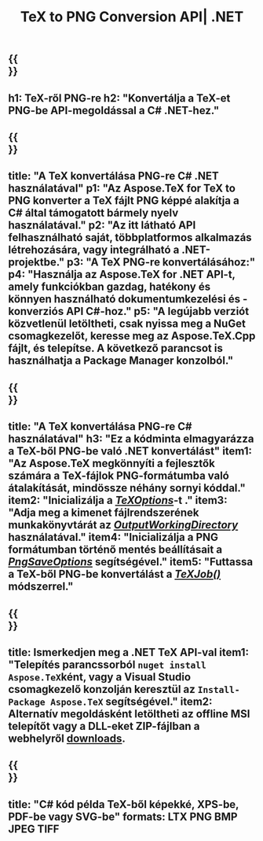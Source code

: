 ﻿---
translation: true
template: /_templates/_conversion-child-net.md
title: TeX to PNG Conversion API| .NET
description: TeX-PNG konvertálási funkció. Integrálja ezt a helyszíni .NET-könyvtárat a projektjébe, vagy használjon többplatformos alkalmazásokat a TeX PNG-re konvertálásához.
keywords: tex a png api hálózatba, tex2png integrálja a c#
url: /net/conversion/tex-to-png/
family: tex
platformtag: net
feature: conversion
informat: TEX
outformat: PNG
otherformats: BMP JPEG TIFF PDF SVG XPS
---


{{<section banner>}}
---
h1: TeX-ről PNG-re
h2: "Konvertálja a TeX-et PNG-be API-megoldással a C# .NET-hez."
---

{{<section overview>}}
---
title: "A TeX konvertálása PNG-re C# .NET használatával"
p1: "Az Aspose.TeX for TeX to PNG konverter a TeX fájlt PNG képpé alakítja a C# által támogatott bármely nyelv használatával."
p2: "Az itt látható API felhasználható saját, többplatformos alkalmazás létrehozására, vagy integrálható a .NET-projektbe."
p3: "A TeX PNG-re konvertálásához:"
p4: "Használja az Aspose.TeX for .NET API-t, amely funkciókban gazdag, hatékony és könnyen használható dokumentumkezelési és -konverziós API C#-hoz."
p5: "A legújabb verziót közvetlenül letöltheti, csak nyissa meg a NuGet csomagkezelőt, keresse meg az Aspose.TeX.Cpp fájlt, és telepítse. A következő parancsot is használhatja a Package Manager konzolból."
---

{{<section feature1>}}
---
title: "A TeX konvertálása PNG-re C# használatával"
h3: "Ez a kódminta elmagyarázza a TeX-ből PNG-be való .NET konvertálást"
item1: "Az Aspose.TeX megkönnyíti a fejlesztők számára a TeX-fájlok PNG-formátumba való átalakítását, mindössze néhány sornyi kóddal."
item2: "Inicializálja a [*TeXOptions*](https://reference.aspose.com/tex/net/aspose.tex/texoptions/)-t ."
item3: "Adja meg a kimenet fájlrendszerének munkakönyvtárát az [*OutputWorkingDirectory*](https://reference.aspose.com/tex/net/aspose.tex/texoptions/outputworkingdirectory/) használatával."
item4: "Inicializálja a PNG formátumban történő mentés beállításait a [*PngSaveOptions*](https://reference.aspose.com/tex/net/aspose.tex.presentation.image/pngsaveoptions/) segítségével."
item5: "Futtassa a TeX-ből PNG-be konvertálást a [*TeXJob()*](https://reference.aspose.com/tex/net/aspose.tex/texjob/) módszerrel."
---

{{<section feature2>}}
---
title: Ismerkedjen meg a .NET TeX API-val
item1: "Telepítés parancssorból ```nuget install Aspose.TeX```ként, vagy a Visual Studio csomagkezelő konzolján keresztül az ```Install-Package Aspose.TeX``` segítségével."
item2: Alternatív megoldásként letöltheti az offline MSI telepítőt vagy a DLL-eket ZIP-fájlban a  webhelyről  [downloads](https://releases.aspose.com/tex/net).
---

{{<section widget>}}
---
title: "C# kód példa TeX-ből képekké, XPS-be, PDF-be vagy SVG-be"
formats: LTX PNG BMP JPEG TIFF
---